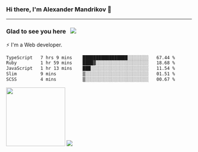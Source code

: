 ### Hi there, I'm Alexander Mandrikov 👋

- - -

### Glad to see you here &nbsp; ![](https://komarev.com/ghpvc/?username=nunsez&color=blue&label=visitors)

⚡ I'm a Web developer.

<!--✨ My GitHub <a href="https://nunsez.github.io/" target="_blank">resume link</a>-->

<!--
**nunsez/nunsez** is a ✨ _special_ ✨ repository because its `README.md` (this file) appears on your GitHub profile.

Here are some ideas to get you started:

- 🔭 I’m currently working on ...
- 🌱 I’m currently learning ...
- 👯 I’m looking to collaborate on ...
- 🤔 I’m looking for help with ...
- 💬 Ask me about ...
- 📫 How to reach me: ...
- 😄 Pronouns: ...
- ⚡ Fun fact: ...
-->


<!--START_SECTION:waka-->

```txt
TypeScript   7 hrs 9 mins    █████████████████░░░░░░░░   67.44 %
Ruby         1 hr 59 mins    ████▓░░░░░░░░░░░░░░░░░░░░   18.68 %
JavaScript   1 hr 13 mins    ███░░░░░░░░░░░░░░░░░░░░░░   11.54 %
Slim         9 mins          ▒░░░░░░░░░░░░░░░░░░░░░░░░   01.51 %
SCSS         4 mins          ▒░░░░░░░░░░░░░░░░░░░░░░░░   00.67 %
```

<!--END_SECTION:waka-->

<span>
<img height="160em" src="https://github-readme-stats-nunsez.vercel.app/api?username=nunsez&show_icons=true&count_private=true&hide_border=true&hide=issues" />
<img src="https://github-readme-stats-nunsez.vercel.app/api/top-langs/?username=nunsez&layout=compact&hide_border=true" />
</span>

<!--
[![willianrod's wakatime stats](https://github-readme-stats.vercel.app/api/wakatime?username=nunsez&hide_border=true)](https://github.com/anuraghazra/github-readme-stats)
-->
